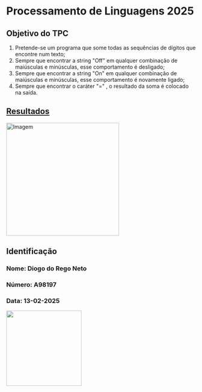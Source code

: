 # Processamento de Linguagens 2025
## Objetivo do TPC
1. Pretende-se um programa que some todas as sequências de dígitos que encontre num texto; 
2. Sempre que encontrar a string "Off" em qualquer combinação de maiúsculas e minúsculas, esse comportamento é desligado;
3. Sempre que encontrar a string "On" em qualquer combinação de maiúsculas e minúsculas, esse comportamento é novamente ligado; 
4. Sempre que encontrar o caráter "=" , o resultado da soma é colocado na saída.

## [Resultados](results.txt)
<img src="Screenshot%202025-02-13%20at%2011.46.39.png" alt="Imagem" width="300"/>

## Identificação

### Nome: Diogo do Rego Neto
### Número: A98197
### Data: 13-02-2025

<img src="https://github.com/user-attachments/assets/385c7dc7-ea9c-4c82-b595-82a84b63bac0" width="200">

